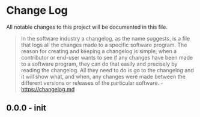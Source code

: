 # Change Log
All notable changes to this project will be documented in this file.

> In the software industry a changelog, as the name suggests, is a file that logs all the changes made to a specific software program. The reason for creating and keeping a changelog is simple; when a contributor or end-user wants to see if any changes have been made to a software program, they can do that easily and precisely by reading the changelog. All they need to do is go to the changelog and it will show what, and when, any changes were made between the different versions or releases of the particular software. - https://changelog.md


## 0.0.0 - init 